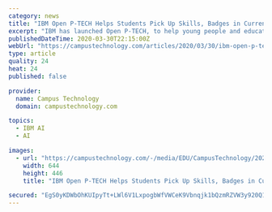 ```yaml
---
category: news
title: "IBM Open P-TECH Helps Students Pick Up Skills, Badges in Current Tech"
excerpt: "IBM has launched Open P-TECH, to help young people and educators pick up the basics in topics including cybersecurity, artificial intelligence and cloud computing ... other users and IBM's own Watson, based on the student's profile, job role or other factors. Students can subscribe to the channels, which cover professional skills, career ..."
publishedDateTime: 2020-03-30T22:15:00Z
webUrl: "https://campustechnology.com/articles/2020/03/30/ibm-open-p-tech-helps-students-pick-up-skills-badges-in-current-tech.aspx?admgarea=News"
type: article
quality: 24
heat: 24
published: false

provider:
  name: Campus Technology
  domain: campustechnology.com

topics:
  - IBM AI
  - AI

images:
  - url: "https://campustechnology.com/-/media/EDU/CampusTechnology/2020-images/20200330IBMOpenPTECHfigure1.jpg"
    width: 644
    height: 446
    title: "IBM Open P-TECH Helps Students Pick Up Skills, Badges in Current Tech"

secured: "EgS0yKDWbOhKUIpyTt+LWl6V1LxpogbWfVWCeK9Vbnqjk1bQzmRZVW3y920Q1Km2jOq9/AftxKv24pVqaBjlPJE1egFCKfkb8QQCy+XtkBjw2Yh/wDS/Mcjj47hRwaeESgnabv7DooDqPRre3HWG+gRQDiaNczDtGPLsemMDAmB81ilnDS8+a0Wk31wGlBb9uHUpUItYwMX8EVMiP1r/UNNzXD5Y3GuqR0MHzCpjIvM9lFARF9PYq3IiFt+YBDkMDmZIwASkYq+KfcfyXX+0pJ7NfoLwIbCUszMXeCwKfpqMgJxKQAmrG3hSNdH/E/K6;l9qmN2xxWpZL1iTuFOpHVQ=="
---
```


